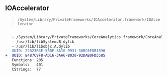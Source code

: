 ## IOAccelerator

> `/System/Library/PrivateFrameworks/IOAccelerator.framework/IOAccelerator`

```diff

   - /System/Library/PrivateFrameworks/CoreAnalytics.framework/CoreAnalytics
   - /usr/lib/libSystem.B.dylib
   - /usr/lib/libobjc.A.dylib
-  UUID: 22623B3E-5BDF-3A10-9931-36BC6EDB1896
+  UUID: E487C9F8-AD16-3AA6-8030-92DAB0FD3585
   Functions: 205
   Symbols:   401
   CStrings:  77

```
